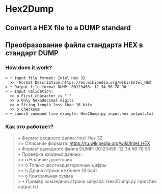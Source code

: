 # Hex2Dump
 ## Convert a HEX file to a DUMP standard  
 ## Преобразование файла стандарта HEX в стандарт DUMP  

 ### How does it work?  
    > • Input file format: Intel Hex 32  
      >>  Format Description:https://en.wikipedia.org/wiki/Intel_HEX  
    > • Output file format DUMP: 00123456: 12 34 56 78 90  
    > • Input validation:  
      >> o First character is ":"  
      >> o Only hexadecimal digits  
      >> o String length less than 16 bits  
      >> o Checksum  
    > • Launch command line example: Hex2Dump.py input.hex output.txt  

 ### Как это работает?  
   > •	Формат входного файла:	Intel Hex 32     
     >>  Описание формата:	https://ru.wikipedia.org/wiki/Intel_HEX  
   > •	Формат выходного файла DUMP:		00123456: 12 34 56 78 90  
   > •	Проверка входных данных:  
     >> o	Наличие двоеточия  
     >> o	Только шестнадцатеричные цифры  
     >> o	Длина строки не более 16 байт  
     >> o	Контрольная сумма  
    > •	Пример командной строки запуска: Hex2Dump.py input.hex output.txt  
